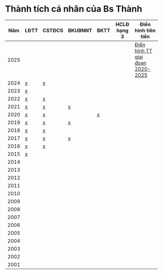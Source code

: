 # Thành tích cá nhân của Bs Thành

|Năm|LĐTT|CSTĐCS|BKUBNNT|BKTT|HCLĐ hạng 3|Điển hình tiên tiến|
|-- |--  |--    |--     |--  |--         |--                 |
|2025||||||[Điển hình TT giai đoạn 2020-2025]()|
|2024|[x]()|[x]()|
|2023|[x]()|
|2022|[x]()|[x]()|
|2021|[x]()|[x]()|[x]()|
|2020|[x]()|[x]()||[x]()|
|2019|[x]()|[x]()|[x]()|
|2018|[x]()|[x]()|
|2017|[x]()|[x]()|[x]()|
|2016|[x]()|[x]()|
|2015|[x]()|
|2014|
|2013|
|2012|
|2011|
|2010|
|2009|
|2008|
|2007|
|2006|
|2005|
|2004|
|2003|
|2002|
|2001|

